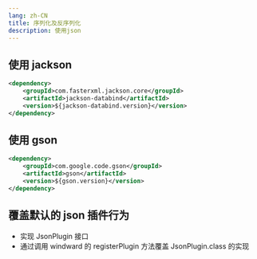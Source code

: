 ```yaml
---
lang: zh-CN
title: 序列化及反序列化
description: 使用json
---
```


## 使用 jackson

```xml
<dependency>
    <groupId>com.fasterxml.jackson.core</groupId>
    <artifactId>jackson-databind</artifactId>
    <version>${jackson-databind.version}</version>
</dependency>
```

## 使用 gson

```xml
<dependency>
    <groupId>com.google.code.gson</groupId>
    <artifactId>gson</artifactId>
    <version>${gson.version}</version>
</dependency>
```

## 覆盖默认的 json 插件行为

- 实现 JsonPlugin 接口
- 通过调用 windward 的 registerPlugin 方法覆盖 JsonPlugin.class 的实现
